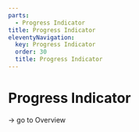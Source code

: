 ```yaml
---
parts:
  - Progress Indicator
title: Progress Indicator
eleventyNavigation:
  key: Progress Indicator
  order: 30
  title: Progress Indicator
---
```


# Progress Indicator

-> go to Overview
